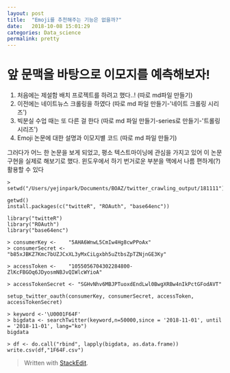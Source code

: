 ```yaml
---
layout: post
title:  "Emoji를 추천해주는 기능은 없을까?"
date:   2018-10-08 15:01:29
categories: Data_science
permalink: pretty
---
```



# **앞 문맥을 바탕으로 이모지를 예측해보자!**

1) 처음에는 제설함 배치 프로젝트를 하려고 했다..! (따로 md파일 만들기)
2) 이전에는 네이트뉴스 크롤링을 하였다 (따로 md 파일 만들기-'네이트 크롤링 시리즈')
3) 빅분실 수업 때는 또 다른 걸 한다 (따로 md 파일 만들기-series로 만들기-'트롤링 시리즈')
4) Emoji 논문에 대한 설명과 이모지별 코드 (따로 md 파일 만들기)

그러다가 어느 한 논문을 보게 되었고,
평소 텍스트마이닝에 관심을 가지고 있어 이 논문 구현을 실제로 해보기로 했다.
윈도우에서 하기 번거로운 부분을 맥에서 나름 편하게(?) 활용할 수 있다


```
> setwd("/Users/yejinpark/Documents/BOAZ/twitter_crawling_output/181111")

getwd()
install.packages(c("twitteR", "ROAuth", "base64enc"))

library("twitteR")
library("ROAuth")
library("base64enc")
```

```
> consumerKey <-    "5AHA6WnwL5CmIw4Hg8cwPPoAx"
> consumerSecret <- "b85xJBKZ7Kmc7bUZJCxXL3yMxCiLgxbh5uZtbsZpTZNjnGE3Ky"

> accessToken <-    "1055056704302284800-ZlKcFBGOq6JDyosmNBJvQIWlcWYioA"

> accessTokenSecret <- "SGHvNhv6MBJPTuoxdEndLwl0BwgXRBw4nIkPctGFodAVT"
```

```
setup_twitter_oauth(consumerKey, consumerSecret, accessToken, accessTokenSecret)

> keyword <-'\U0001F64F'
> bigdata <- searchTwitter(keyword,n=50000,since = '2018-11-01', until = '2018-11-01', lang="ko")
bigdata
```

```
> df <- do.call("rbind", lapply(bigdata, as.data.frame))
write.csv(df,"1F64F.csv")
```

> Written with [StackEdit](https://stackedit.io/).
